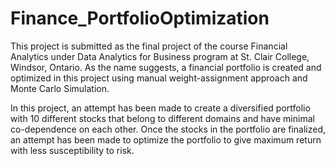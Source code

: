 # Finance_PortfolioOptimization
This project is submitted as the final project of the course Financial Analytics under Data Analytics for Business program at St. Clair College, Windsor, Ontario. As the name suggests, a financial portfolio is created and optimized in this project using manual weight-assignment approach and Monte Carlo Simulation.

In this project, an attempt has been made to create a diversified portfolio with 10 different stocks that belong to different domains and have minimal co-dependence on each other. Once the stocks in the portfolio are finalized, an attempt has been made to optimize the portfolio to give maximum return with less susceptibility to risk.

